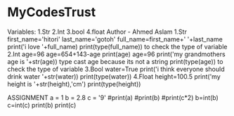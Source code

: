 # MyCodesTrust
Variables: 1.Str 2.Int 3.bool 4.float
Author - Ahmed Aslam
1.Str
first_name='hitori'
last_name='gotoh'
full_name=first_name+' '+last_name
print('i love '+full_name)
print(type(full_name)) to check the type of variable
2.Int
age=96
age=654+143-age
print(age)
age=96
print('my grandmothers age is '+str(age)) type cast age because its not a string
print(type(age)) to check the type of variable
3.Bool
water=True
print('i think everyone should drink water '+str(water))
print(type(water))
4.Float
height=100.5
print('my height is '+str(height),'cm')
print(type(height))

ASSIGNMENT
a = 1
b = 2.8
c = '9'
#print(a)
#print(b)
#print(c*2)
b=int(b)
c=int(c)
print(b)
print(c)

